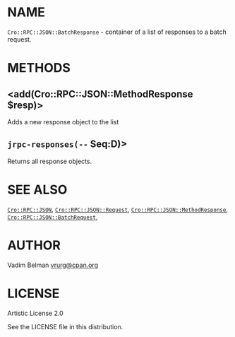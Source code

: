 NAME
====

`Cro::RPC::JSON::BatchResponse` - container of a list of responses to a batch request.

METHODS
=======

<add(Cro::RPC::JSON::MethodResponse $resp)>
-------------------------------------------

Adds a new response object to the list

`jrpc-responses(--` Seq:D)>
---------------------------

Returns all response objects.

SEE ALSO
========

[`Cro::RPC::JSON`](https://github.com/vrurg/raku-Cro-RPC-JSON/blob/v0.1.904/docs/md/Cro/RPC/JSON.md), [`Cro::RPC::JSON::Request`](https://github.com/vrurg/raku-Cro-RPC-JSON/blob/v0.1.904/docs/md/Cro/RPC/JSON/Request.md), [`Cro::RPC::JSON::MethodResponse`](https://github.com/vrurg/raku-Cro-RPC-JSON/blob/v0.1.904/docs/md/Cro/RPC/JSON/MethodResponse.md), [`Cro::RPC::JSON::BatchRequest`](https://github.com/vrurg/raku-Cro-RPC-JSON/blob/v0.1.904/docs/md/Cro/RPC/JSON/BatchRequest.md),

AUTHOR
======

Vadim Belman <vrurg@cpan.org>

LICENSE
=======

Artistic License 2.0

See the LICENSE file in this distribution.

